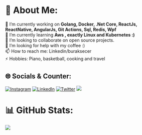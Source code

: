 # 💫 About Me:
🔭 I’m currently working on **Golang, Docker, .Net Core, ReactJs, ReactNative, AngularJs, Git Actions, Sql, Redis, Wpf**<br>🌱 I’m currently learning **Aws , exactly Linux and Kubernetes :)**<br>👯 I’m looking to collaborate on open source projects.<br>🤔 I’m looking for help with my coffee :)<br>📫 How to reach me: Linkedin/buraksecer<br>⚡ Hobbies: Piano, basketball, cooking and travel 


## 🌐 Socials & Counter:
[![Instagram](https://img.shields.io/badge/Instagram-%23E4405F.svg?logo=Instagram&logoColor=white)](https://instagram.com/buraksecers) [![LinkedIn](https://img.shields.io/badge/LinkedIn-%230077B5.svg?logo=linkedin&logoColor=white)](https://linkedin.com/in/buraksecer) [![Twitter](https://img.shields.io/badge/Twitter-%231DA1F2.svg?logo=Twitter&logoColor=white)](https://twitter.com/ilovethisgam3) ![](https://komarev.com/ghpvc/?username=buraksecer&color=blueviolet)

# 📊 GitHub Stats:

![](https://github-readme-streak-stats.herokuapp.com/?user=buraksecer&theme=dark&hide_border=false)

